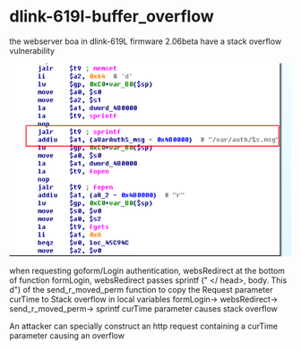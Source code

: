 # dlink-619l-buffer_overflow

the webserver boa in dlink-619L firmware 2.06beta have a stack overflow vulnerability

![image](https://github.com/hhhhu8045759/dlink-619l-buffer_overflow/blob/master/619_2.png)

when requesting goform/Login authentication, websRedirect at the bottom of function formLogin, websRedirect passes sprintf ("<html> <head> </ head>, body. This d") of the send_r_moved_perm function to copy the Request parameter curTime  to Stack overflow in local variables
formLogin-> websRedirect-> send_r_moved_perm-> sprintf  curTime parameter causes stack overflow

An attacker can specially construct an http request containing a curTime parameter causing an overflow
